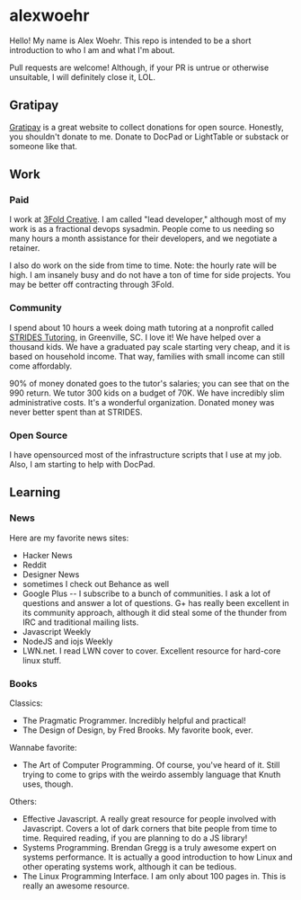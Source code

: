 # alexwoehr

Hello! My name is Alex Woehr. This repo is intended to be a short introduction to who I am and what I'm about.

Pull requests are welcome! Although, if your PR is untrue or otherwise unsuitable, I will definitely close it, LOL.

## Gratipay

[Gratipay](http://gratipay.com) is a great website to collect donations for open source. Honestly, you shouldn't donate to me. Donate to DocPad or LightTable or substack or someone like that.

## Work

### Paid

I work at [3Fold Creative](http://3foldx.com). I am called "lead developer," although most of my work is as a fractional devops sysadmin. People come to us needing so many hours a month assistance for their developers, and we negotiate a retainer.

I also do work on the side from time to time. Note: the hourly rate will be high. I am insanely busy and do not have a ton of time for side projects. You may be better off contracting through 3Fold.

### Community

I spend about 10 hours a week doing math tutoring at a nonprofit called [STRIDES Tutoring](http://stridestutor.org), in Greenville, SC. I love it! We have helped over a thousand kids. We have a graduated pay scale starting very cheap, and it is based on household income. That way, families with small income can still come affordably.

90% of money donated goes to the tutor's salaries; you can see that on the 990 return. We tutor 300 kids on a budget of 70K. We have incredibly slim administrative costs. It's a wonderful organization. Donated money was never better spent than at STRIDES.

### Open Source

I have opensourced most of the infrastructure scripts that I use at my job. Also, I am starting to help with DocPad.

## Learning

### News

Here are my favorite news sites:

- Hacker News
- Reddit
- Designer News
- sometimes I check out Behance as well
- Google Plus -- I subscribe to a bunch of communities. I ask a lot of questions and answer a lot of questions. G+ has really been excellent in its community approach, although it did steal some of the thunder from IRC and traditional mailing lists.
- Javascript Weekly
- NodeJS and iojs Weekly
- LWN.net. I read LWN cover to cover. Excellent resource for hard-core linux stuff.

### Books

Classics:
- The Pragmatic Programmer. Incredibly helpful and practical!
- The Design of Design, by Fred Brooks. My favorite book, ever.

Wannabe favorite:
- The Art of Computer Programming. Of course, you've heard of it. Still trying to come to grips with the weirdo assembly language that Knuth uses, though.

Others:
- Effective Javascript. A really great resource for people involved with Javascript. Covers a lot of dark corners that bite people from time to time. Required reading, if you are planning to do a JS library!
- Systems Programming. Brendan Gregg is a truly awesome expert on systems performance. It is actually a good introduction to how Linux and other operating systems work, although it can be tedious.
- The Linux Programming Interface. I am only about 100 pages in. This is really an awesome resource.
